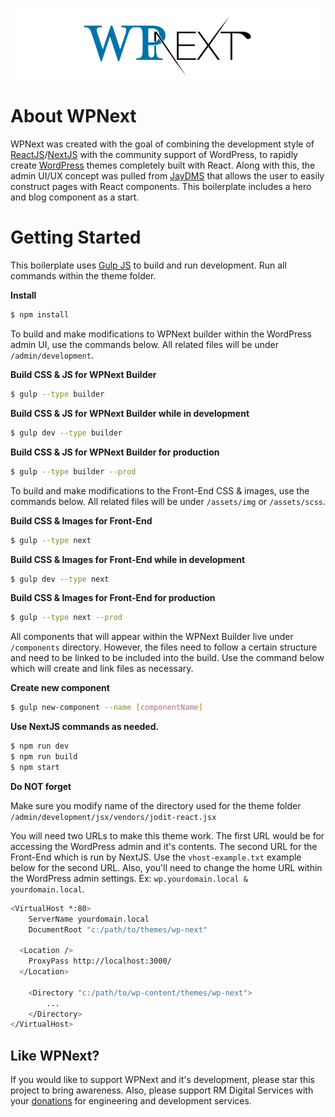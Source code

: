 ![alt text](https://github.com/RecaMedia/wpnext-boilerplate/blob/master/banner.jpg "WPNext")

# About WPNext

WPNext was created with the goal of combining the development style of [ReactJS](https://reactjs.org/)/[NextJS](https://nextjs.org/) with the community support of WordPress, to rapidly create [WordPress](https://wordpress.org/) themes completely built with React. Along with this, the admin UI/UX concept was pulled from [JayDMS](https://github.com/RecaMedia/JayDMS-Dev) that allows the user to easily construct pages with React components. This boilerplate includes a hero and blog component as a start.

# Getting Started

This boilerplate uses [Gulp JS](https://gulpjs.com/) to build and run development. Run all commands within the theme folder.

**Install**
```sh
$ npm install
```

To build and make modifications to WPNext builder within the WordPress admin UI, use the commands below. All related files will be under `/admin/development`.

**Build CSS & JS for WPNext Builder**
```sh
$ gulp --type builder
```

**Build CSS & JS for WPNext Builder while in development**
```sh
$ gulp dev --type builder
```

**Build CSS & JS for WPNext Builder for production**
```sh
$ gulp --type builder --prod
```

To build and make modifications to the Front-End CSS & images, use the commands below. All related files will be under  `/assets/img` or `/assets/scss`.

**Build CSS & Images for Front-End**
```sh
$ gulp --type next
```

**Build CSS & Images for Front-End while in development**
```sh
$ gulp dev --type next
```

**Build CSS & Images for Front-End for production**
```sh
$ gulp --type next --prod
```

All components that will appear within the WPNext Builder live under `/components` directory. However, the files need to follow a certain structure and need to be linked to be included into the build. Use the command below which will create and link files as necessary.

**Create new component**
```sh
$ gulp new-component --name [componentName]
```

**Use NextJS commands as needed.**

```sh
$ npm run dev
$ npm run build
$ npm start
```

**Do NOT forget**

Make sure you modify name of the directory used for the theme folder `/admin/development/jsx/vendors/jodit-react.jsx`

You will need two URLs to make this theme work. The first URL would be for accessing the WordPress admin and it's contents. The second URL for the Front-End which is run by NextJS. Use the `vhost-example.txt` example below for the second URL. Also, you'll need to change the home URL within the WordPress admin settings. Ex: `wp.yourdomain.local & yourdomain.local`.

```sh
<VirtualHost *:80>
	ServerName yourdomain.local
	DocumentRoot "c:/path/to/themes/wp-next"

  <Location />
    ProxyPass http://localhost:3000/
  </Location>

	<Directory "c:/path/to/wp-content/themes/wp-next">
		...
	</Directory>
</VirtualHost>
```

## Like WPNext?

If you would like to support WPNext and it's development, please star this project to bring awareness. Also, please support RM Digital Services with your [donations](https://github.com/sponsors/RecaMedia) for engineering and development services.
